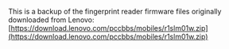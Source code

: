 This is a backup of the fingerprint reader firmware files originally downloaded from Lenovo:  
[https://download.lenovo.com/pccbbs/mobiles/r1slm01w.zip](https://download.lenovo.com/pccbbs/mobiles/r1slm01w.zip)
